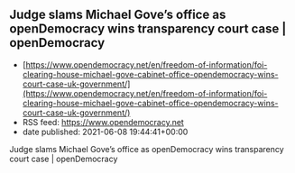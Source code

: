 ## Judge slams Michael Gove’s office as openDemocracy wins transparency court case | openDemocracy
 - [https://www.opendemocracy.net/en/freedom-of-information/foi-clearing-house-michael-gove-cabinet-office-opendemocracy-wins-court-case-uk-government/](https://www.opendemocracy.net/en/freedom-of-information/foi-clearing-house-michael-gove-cabinet-office-opendemocracy-wins-court-case-uk-government/)
 - RSS feed: https://www.opendemocracy.net
 - date published: 2021-06-08 19:44:41+00:00

Judge slams Michael Gove’s office as openDemocracy wins transparency court case | openDemocracy

